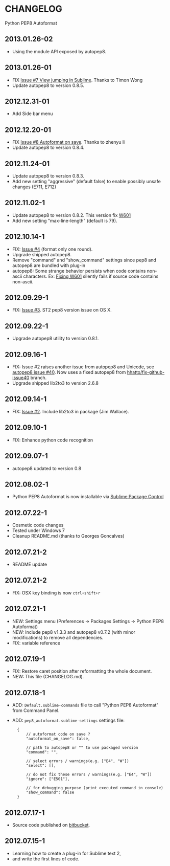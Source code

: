 # CHANGELOG
Python PEP8 Autoformat

## 2013.01.26-02
  - Using the module API exposed by autopep8.

## 2013.01.26-01
  - FIX [Issue #7 View jumping in Sublime][issue7]. Thanks to Timon Wong
  - Update autopep8 to version 0.8.5.

## 2012.12.31-01
  - Add Side bar menu

## 2012.12.20-01
  - FIX [Issue #8 Autoformat on save][issue8]. Thanks to zhenyu li
  - Update autopep8 to version 0.8.4.

## 2012.11.24-01
 - Update autopep8 to version 0.8.3.
 - Add new setting "aggressive" (default false) to enable possibly unsafe changes (E711, E712)

## 2012.11.02-1
 - Update autopep8 to version 0.8.2. This version fix [W601][fix-github-issue40]
 - Add new setting "max-line-length" (default is 79).

## 2012.10.14-1
- FIX: [Issue #4][issue4] (format only one round).
- Upgrade shipped autopep8.
- Remove "command" and "show_command" settings since pep8 and autopep8 are bundled with plug-in
- autopep8: Some strange behavior persists when code contains non-ascii characters.
  Ex: [Fixing W601][fix-github-issue40] silently fails if source code contains non-ascii.

## 2012.09.29-1
- FIX: [Issue #3][issue3]. ST2 pep8 version issue on OS X.

## 2012.09.22-1
- Upgrade autopep8 utility to version 0.8.1.

## 2012.09.16-1
- FIX: Issue #2 raises another issue from autopep8 and Unicode, see [autopep8 issue #40][autopep8-issue40].
Now uses a fixed autopep8 from [hhatto/fix-github-issue40][fix-github-issue40] branch.
- Upgrade shipped lib2to3 to version 2.6.8

## 2012.09.14-1
- FIX: [Issue #2][issue2]. Include lib2to3 in package (Jim Wallace).

## 2012.09.10-1
- FIX: Enhance python code recognition

## 2012.09.07-1
- autopep8 updated to version 0.8

## 2012.08.02-1
- Python PEP8 Autoformat is now installable via [Sublime Package Control][spp]

## 2012.07.22-1
- Cosmetic code changes
- Tested under Windows 7
- Cleanup README.md (thanks to Georges Goncalves)

## 2012.07.21-2
- README update

## 2012.07.21-2
- FIX: OSX key binding is now `ctrl+shift+r`

## 2012.07.21-1
- NEW: Settings menu (Preferences -> Packages Settings -> Python PEP8 Autoformat)
- NEW: Include pep8 v1.3.3 and autopep8 v0.7.2 (with minor modifications) to remove all dependencies.
- FIX: variable reference

## 2012.07.19-1
- FIX: Restore caret position after reformatting the whole document.
- NEW: This file (CHANGELOG.md).

## 2012.07.18-1
- ADD: `Default.sublime-commands` file to call "Python PEP8 Autoformat" from Command Panel.
- ADD: `pep8_autoformat.sublime-settings` settings file:

		{
			// autoformat code on save ?
			"autoformat_on_save": false,

		    // path to autopep8 or "" to use packaged version
		    "command": "",

		    // select errors / warnings(e.g. ["E4", "W"])
		    "select": [],

		    // do not fix these errors / warnings(e.g. ["E4", "W"])
		    "ignore": ["E501"],

		    // for debugging purpose (print executed command in console)
		    "show_command": false
		}

## 2012.07.17-1
- Source code published on [bitbucket][sources].

## 2012.07.15-1
- Learning how to create a plug-in for Sublime text 2,
- and write the first lines of code.


[sources]: https://bitbucket.org/StephaneBunel/pythonpep8autoformat
[spp]: http://wbond.net/sublime_packages/package_control
[issue2]: https://bitbucket.org/StephaneBunel/pythonpep8autoformat/issue/2/import-error-during-formatting
[autopep8-issue40]: https://github.com/hhatto/autopep8/issues/40
[fix-github-issue40]: https://github.com/hhatto/autopep8/issues/40
[issue3]: https://bitbucket.org/StephaneBunel/pythonpep8autoformat/issue/3/downloaded-and-getting-error-on-ctrl-shift
[issue4]: https://bitbucket.org/StephaneBunel/pythonpep8autoformat/issue/4/format-only-one-round
[issue7]: https://bitbucket.org/StephaneBunel/pythonpep8autoformat/issue/7/view-jumping-in-sublime
[issue8]: https://bitbucket.org/StephaneBunel/pythonpep8autoformat/issue/8/change-on_post_save-to-on_pre_save
